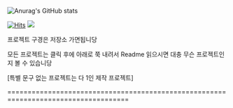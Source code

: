 
![Anurag's GitHub stats](https://github-readme-stats.vercel.app/api?username=ABER1047&show_icons=true&theme=dracula&show_icons=true&count_private=true)



[![Hits](https://hits.seeyoufarm.com/api/count/incr/badge.svg?url=https%3A%2F%2Fgithub.com%2FABER1047&count_bg=%23F36C98&title_bg=%234D515C&icon=fandom.svg&icon_color=%23FFFFFF&title=Visitors&edge_flat=true)](https://hits.seeyoufarm.com) <img src="https://img.shields.io/github/followers/ABER1047?style=flat-square">


프로젝트 구경은 저장소 가면됩니당

모든 프로젝트는 클릭 후에 아래로 쭉 내려서 Readme 읽으시면 대충 무슨 프로젝트인지 볼 수 있습니당

[특별 문구 없는 프로젝트는 다 1인 제작 프로젝트]

====================================================================================
